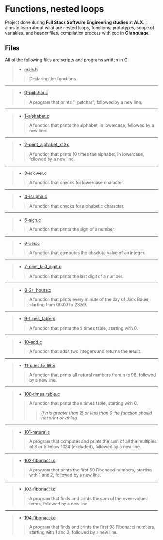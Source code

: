 # Functions, nested loops
Project done during **Full Stack Software Engineering studies** at **ALX**. It aims to learn about what are nested loops, functions, prototypes, scope of variables, and header files, compilation process with gcc in **C language**.

## Files
All of the following files are scripts and programs written in C:


> * [main.h](https://github.com/Moh-A-Mahdi/alx-low_level_programming/blob/master/0x02-functions_nested_loops/main.h)
>> Declaring the functions.
------------------
> * [0-putchar.c](https://github.com/Moh-A-Mahdi/alx-low_level_programming/blob/master/0x02-functions_nested_loops/0-putchar.c)
>> A program that prints "_putchar", followed by a new line.
------------------
> * [1-alphabet.c](https://github.com/Moh-A-Mahdi/alx-low_level_programming/blob/master/0x02-functions_nested_loops/1-alphabet.c)
>> A function that prints the alphabet, in lowercase, followed by a new line.
------------------
> * [2-print_alphabet_x10.c](https://github.com/Moh-A-Mahdi/alx-low_level_programming/blob/master/0x02-functions_nested_loops/2-print_alphabet_x10.c)
>> A function that prints 10 times the alphabet, in lowercase, followed by a new line.
------------------ 
> * [3-islower.c](https://github.com/Moh-A-Mahdi/alx-low_level_programming/blob/master/0x02-functions_nested_loops/3-islower.c)
>> A function that checks for lowercase character.
------------------ 
> * [4-isalpha.c](https://github.com/Moh-A-Mahdi/alx-low_level_programming/blob/master/0x02-functions_nested_loops/4-isalpha.c)
>> A function that checks for alphabetic character.
------------------
> * [5-sign.c](https://github.com/Moh-A-Mahdi/alx-low_level_programming/blob/master/0x02-functions_nested_loops/5-sign.c)
>> A function that prints the sign of a number.
------------------ 
> * [6-abs.c](https://github.com/Moh-A-Mahdi/alx-low_level_programming/blob/master/0x02-functions_nested_loops/6-abs.c)
>> A function that computes the absolute value of an integer.
------------------
> * [7-print_last_digit.c](https://github.com/Moh-A-Mahdi/alx-low_level_programming/blob/master/0x02-functions_nested_loops/7-print_last_digit.c)
>> A function that prints the last digit of a number.
------------------
> * [8-24_hours.c](https://github.com/Moh-A-Mahdi/alx-low_level_programming/blob/master/0x02-functions_nested_loops/8-24_hours.c)
>> A function that prints every minute of the day of Jack Bauer, starting from 00:00 to 23:59.
 ------------------
> * [9-times_table.c](https://github.com/Moh-A-Mahdi/alx-low_level_programming/blob/master/0x02-functions_nested_loops/9-times_table.c)
>> A function that prints the 9 times table, starting with 0.
------------------
> * [10-add.c](https://github.com/Moh-A-Mahdi/alx-low_level_programming/blob/master/0x02-functions_nested_loops/10-add.c)
>> A function that adds two integers and returns the result.
------------------
> * [11-print_to_98.c](https://github.com/Moh-A-Mahdi/alx-low_level_programming/blob/master/0x02-functions_nested_loops/11-print_to_98.c)
>> A function that prints all natural numbers from n to 98, followed by a new line.
------------------
> * [100-times_table.c](https://github.com/Moh-A-Mahdi/alx-low_level_programming/blob/master/0x02-functions_nested_loops/100-times_table.c)
>> A function that prints the n times table, starting with 0.
>>> _If n is greater than 15 or less than 0 the function should not print anything_
 ------------------
> * [101-natural.c](https://github.com/Moh-A-Mahdi/alx-low_level_programming/blob/master/0x02-functions_nested_loops/101-natural.c)
>> A program that computes and prints the sum of all the multiples of 3 or 5 below 1024 (excluded), followed by a new line.
------------------
> * [102-fibonacci.c](https://github.com/Moh-A-Mahdi/alx-low_level_programming/blob/master/0x02-functions_nested_loops/102-fibonacci.c)
>> A program that prints the first 50 Fibonacci numbers, starting with 1 and 2, followed by a new line.
------------------
> * [103-fibonacci.c](https://github.com/Moh-A-Mahdi/alx-low_level_programming/blob/master/0x02-functions_nested_loops/103-fibonacci.c)
>> A program that finds and prints the sum of the even-valued terms, followed by a new line.
------------------
> * [104-fibonacci.c](https://github.com/Moh-A-Mahdi/alx-low_level_programming/blob/master/0x02-functions_nested_loops/104-fibonacci.c)
>> A program that finds and prints the first 98 Fibonacci numbers, starting with 1 and 2, followed by a new line.
